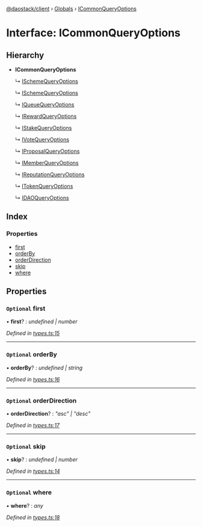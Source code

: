 [@daostack/client](../README.md) › [Globals](../globals.md) › [ICommonQueryOptions](icommonqueryoptions.md)

# Interface: ICommonQueryOptions

## Hierarchy

* **ICommonQueryOptions**

  ↳ [ISchemeQueryOptions](ischemequeryoptions.md)

  ↳ [ISchemeQueryOptions](ischemequeryoptions.md)

  ↳ [IQueueQueryOptions](iqueuequeryoptions.md)

  ↳ [IRewardQueryOptions](irewardqueryoptions.md)

  ↳ [IStakeQueryOptions](istakequeryoptions.md)

  ↳ [IVoteQueryOptions](ivotequeryoptions.md)

  ↳ [IProposalQueryOptions](iproposalqueryoptions.md)

  ↳ [IMemberQueryOptions](imemberqueryoptions.md)

  ↳ [IReputationQueryOptions](ireputationqueryoptions.md)

  ↳ [ITokenQueryOptions](itokenqueryoptions.md)

  ↳ [IDAOQueryOptions](idaoqueryoptions.md)

## Index

### Properties

* [first](icommonqueryoptions.md#optional-first)
* [orderBy](icommonqueryoptions.md#optional-orderby)
* [orderDirection](icommonqueryoptions.md#optional-orderdirection)
* [skip](icommonqueryoptions.md#optional-skip)
* [where](icommonqueryoptions.md#optional-where)

## Properties

### `Optional` first

• **first**? : *undefined | number*

*Defined in [types.ts:15](https://github.com/daostack/client/blob/77afecd/src/types.ts#L15)*

___

### `Optional` orderBy

• **orderBy**? : *undefined | string*

*Defined in [types.ts:16](https://github.com/daostack/client/blob/77afecd/src/types.ts#L16)*

___

### `Optional` orderDirection

• **orderDirection**? : *"asc" | "desc"*

*Defined in [types.ts:17](https://github.com/daostack/client/blob/77afecd/src/types.ts#L17)*

___

### `Optional` skip

• **skip**? : *undefined | number*

*Defined in [types.ts:14](https://github.com/daostack/client/blob/77afecd/src/types.ts#L14)*

___

### `Optional` where

• **where**? : *any*

*Defined in [types.ts:18](https://github.com/daostack/client/blob/77afecd/src/types.ts#L18)*
